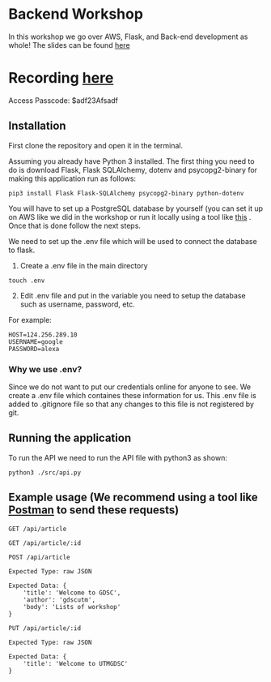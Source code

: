 # Backend Workshop
In this workshop we go over AWS, Flask, and Back-end development as whole! The slides can be found [here](https://docs.google.com/presentation/d/1u0lOjvQeCHM8IaPHoUb6EpbC5hCHY9Cb6YfZYXOzC_U/edit?usp=sharing)

# Recording [here](https://utoronto.zoom.us/rec/share/fPXI3Choqi0xasjFdZw_VPJiG3twsj19n_7I9WjWZBp7bwngvrYrYtXSrV5N5CA7.4vNlAieeAo9-nhIW)
Access Passcode: $adf23Afsadf

## Installation
First clone the repository and open it in the terminal.

Assuming you already have Python 3 installed. The first thing you need to do is download Flask, Flask SQLAlchemy, dotenv and psycopg2-binary for making this application run as follows:
```
pip3 install Flask Flask-SQLAlchemy psycopg2-binary python-dotenv 
```

You will have to set up a PostgreSQL database by yourself (you can set it up on AWS like we did in the workshop or run it locally using a tool like [this](https://postgresapp.com/) . Once that is done follow the next steps.

We need to set up the .env file which will be used to connect the database to flask.

1. Create a .env file in the main directory
```
touch .env
```

2. Edit .env file and put in the variable you need to setup the database such as username, password, etc.

For example:
```
HOST=124.256.289.10
USERNAME=google
PASSWORD=alexa
```

### Why we use .env?
Since we do not want to put our credentials online for anyone to see. We create a .env file which containes these information for us. This .env file is added to .gitignore file so that any changes to this file is not registered by git.

## Running the application
To run the API we need to run the API file with python3 as shown:
```
python3 ./src/api.py
```

## Example usage (We recommend using a tool like [Postman](https://www.postman.com/downloads/) to send these requests)
```
GET /api/article
```
```
GET /api/article/:id
```
```
POST /api/article

Expected Type: raw JSON

Expected Data: {
    'title': 'Welcome to GDSC',
    'author': 'gdscutm',
    'body': 'Lists of workshop'
}
```
```
PUT /api/article/:id

Expected Type: raw JSON

Expected Data: {
    'title': 'Welcome to UTMGDSC'
}
```

